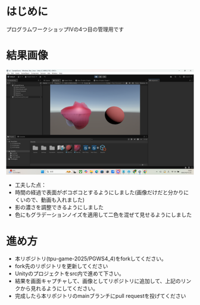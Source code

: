 # はじめに
プログラムワークショップⅣの4つ目の管理用です

# 結果画像

![第4回の結果](https://github.com/soltshio/PGWS4_4/blob/main/%E3%82%B9%E3%82%AF%E3%83%AA%E3%83%BC%E3%83%B3%E3%82%B7%E3%83%A7%E3%83%83%E3%83%88%20(28).png)
- 工夫した点：
- 時間の経過で表面がボコボコとするようにしました(画像だけだと分かりにくいので、動画も入れました)
- 影の濃さを調整できるようにしました
- 色にもグラデーションノイズを適用して二色を混ぜて見せるようにしました

# 進め方

- 本リポジトリ(tpu-game-2025/PGWS4_4)をforkしてください。
- fork先のリポジトリを更新してください
- Unityのプロジェクトをsrc内で進めて下さい。
- 結果を画面キャプチャして、画像としてリポジトリに追加して、上記のリンクから見れるようにしてください。
- 完成したら本リポジトリのmainブランチにpull requestを投げてください

